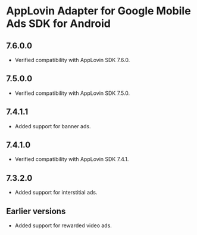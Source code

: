 # AppLovin Adapter for Google Mobile Ads SDK for Android

## 7.6.0.0
- Verified compatibility with AppLovin SDK 7.6.0.

## 7.5.0.0
- Verified compatibility with AppLovin SDK 7.5.0.

## 7.4.1.1
- Added support for banner ads.

## 7.4.1.0
- Verified compatibility with AppLovin SDK 7.4.1.

## 7.3.2.0
- Added support for interstitial ads.

## Earlier versions
- Added support for rewarded video ads.
